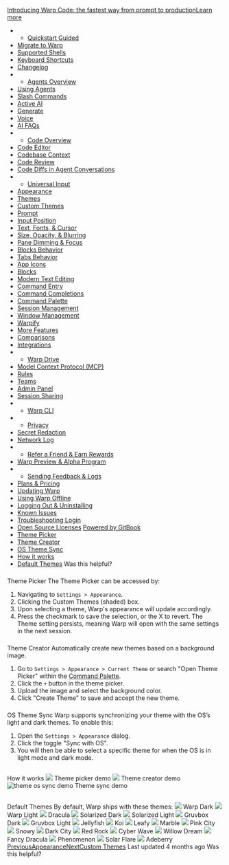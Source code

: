 [Introducing Warp Code: the fastest way from prompt to productionLearn more ](https://www.warp.dev/blog/introducing-warp-code-prompt-to-prod)
 * * [Quickstart Guided](/)
 * [Migrate to Warp](/getting-started/migrate-to-warp)
 * [Supported Shells](/getting-started/supported-shells)
 * [Keyboard Shortcuts](/getting-started/keyboard-shortcuts)
 * [Changelog](/getting-started/changelog)
 * * [Agents Overview](/agents/agents-overview)
 * [Using Agents](/agents/using-agents)
 * [Slash Commands](/agents/slash-commands)
 * [Active AI](/agents/active-ai)
 * [Generate](/agents/generate)
 * [Voice](/agents/voice)
 * [AI FAQs](/agents/ai-faqs)
 * * [Code Overview](/code/code-overview)
 * [Code Editor](/code/code-editor)
 * [Codebase Context](/code/codebase-context)
 * [Code Review](/code/code-review)
 * [Code Diffs in Agent Conversations](/code/reviewing-code)
 * * [Universal Input](/terminal/universal-input)
 * [Appearance](/terminal/appearance)
 * [Themes](/terminal/appearance/themes)
 * [Custom Themes](/terminal/appearance/custom-themes)
 * [Prompt](/terminal/appearance/prompt)
 * [Input Position](/terminal/appearance/input-position)
 * [Text, Fonts, & Cursor](/terminal/appearance/text-fonts-cursor)
 * [Size, Opacity, & Blurring](/terminal/appearance/size-opacity-blurring)
 * [Pane Dimming & Focus](/terminal/appearance/pane-dimming)
 * [Blocks Behavior](/terminal/appearance/blocks-behavior)
 * [Tabs Behavior](/terminal/appearance/tabs-behavior)
 * [App Icons](/terminal/appearance/app-icons)
 * [Blocks](/terminal/blocks)
 * [Modern Text Editing](/terminal/editor)
 * [Command Entry](/terminal/entry)
 * [Command Completions](/terminal/command-completions)
 * [Command Palette](/terminal/command-palette)
 * [Session Management](/terminal/sessions)
 * [Window Management](/terminal/windows)
 * [Warpify](/terminal/warpify)
 * [More Features](/terminal/more-features)
 * [Comparisons](/terminal/comparisons)
 * [Integrations](/terminal/integrations-and-plugins)
 * * [Warp Drive](/knowledge-and-collaboration/warp-drive)
 * [Model Context Protocol (MCP)](/knowledge-and-collaboration/mcp)
 * [Rules](/knowledge-and-collaboration/rules)
 * [Teams](/knowledge-and-collaboration/teams)
 * [Admin Panel](/knowledge-and-collaboration/admin-panel)
 * [Session Sharing](/knowledge-and-collaboration/session-sharing)
 * * [Warp CLI](/developers/cli)
 * * [Privacy](/privacy/privacy)
 * [Secret Redaction](/privacy/secret-redaction)
 * [Network Log](/privacy/network-log)
 * * [Refer a Friend & Earn Rewards](/community/refer-a-friend)
 * [Warp Preview & Alpha Program](/community/warp-preview-and-alpha-program)
 * * [Sending Feedback & Logs](/support-and-billing/sending-us-feedback)
 * [Plans & Pricing](/support-and-billing/plans-and-pricing)
 * [Updating Warp](/support-and-billing/updating-warp)
 * [Using Warp Offline](/support-and-billing/using-warp-offline)
 * [Logging Out & Uninstalling](/support-and-billing/uninstalling-warp)
 * [Known Issues](/support-and-billing/known-issues)
 * [Troubleshooting Login](/support-and-billing/troubleshooting-login-issues)
 * [Open Source Licenses](/support-and-billing/licenses)
[Powered by GitBook](https://www.gitbook.com/?utm_source=content&utm_medium=trademark&utm_campaign=-MbqIgTw17KQvq_DQuRr)
 * [Theme Picker](#theme-picker)
 * [Theme Creator](#theme-creator)
 * [OS Theme Sync](#os-theme-sync)
 * [How it works](#how-it-works)
 * [Default Themes](#default-themes)
Was this helpful?
### 
[](#theme-picker)
Theme Picker
The Theme Picker can be accessed by:
 1. Navigating to `Settings > Appearance`.
 2. Clicking the Custom Themes (shaded) box.
 3. Upon selecting a theme, Warp's appearance will update accordingly.
 4. Press the checkmark to save the selection, or the X to revert.
The Theme setting persists, meaning Warp will open with the same settings in the next session.
### 
[](#theme-creator)
Theme Creator
Automatically create new themes based on a background image.
 1. Go to `Settings > Appearance > Current Theme` or search "Open Theme Picker" within the [Command Palette](/terminal/command-palette).
 2. Click the `+` button in the theme picker.
 3. Upload the image and select the background color.
 4. Click "Create Theme" to save and accept the new theme.
### 
[](#os-theme-sync)
OS Theme Sync
Warp supports synchronizing your theme with the OS’s light and dark themes. To enable this:
 1. Open the `Settings > Appearance` dialog.
 2. Click the toggle "Sync with OS".
 3. You will then be able to select a specific theme for when the OS is in light mode and dark mode.
## 
[](#how-it-works)
How it works
![](https://docs.warp.dev/~gitbook/image?url=https%3A%2F%2F2297236823-files.gitbook.io%2F%7E%2Ffiles%2Fv0%2Fb%2Fgitbook-x-prod.appspot.com%2Fo%2Fspaces%252F-MbqIgTw17KQvq_DQuRr%252Fuploads%252Fgit-blob-20d3599d5fd425ac06adcd83837e4d1f634007c2%252Ftheme-picker.gif%3Falt%3Dmedia&width=768&dpr=4&quality=100&sign=4edb8089&sv=2)
Theme picker demo
![](https://docs.warp.dev/~gitbook/image?url=https%3A%2F%2F2297236823-files.gitbook.io%2F%7E%2Ffiles%2Fv0%2Fb%2Fgitbook-x-prod.appspot.com%2Fo%2Fspaces%252F-MbqIgTw17KQvq_DQuRr%252Fuploads%252Fgit-blob-69f7fa985fdb3acdc6041af64bf848ba31a6698b%252Ftheme-creator.gif%3Falt%3Dmedia&width=768&dpr=4&quality=100&sign=f2456467&sv=2)
Theme creator demo
![theme os sync demo](https://docs.warp.dev/~gitbook/image?url=https%3A%2F%2F2297236823-files.gitbook.io%2F%7E%2Ffiles%2Fv0%2Fb%2Fgitbook-x-prod.appspot.com%2Fo%2Fspaces%252F-MbqIgTw17KQvq_DQuRr%252Fuploads%252Fgit-blob-1fa2c838244f1456a5aebf16a8037fa8eb9e9d6a%252Ftheme-sync-demo.gif%3Falt%3Dmedia&width=768&dpr=4&quality=100&sign=9d1d7a6a&sv=2)
Theme sync demo
## 
[](#default-themes)
Default Themes
By default, Warp ships with these themes:
![](https://docs.warp.dev/~gitbook/image?url=https%3A%2F%2F2297236823-files.gitbook.io%2F%7E%2Ffiles%2Fv0%2Fb%2Fgitbook-x-prod.appspot.com%2Fo%2Fspaces%252F-MbqIgTw17KQvq_DQuRr%252Fuploads%252Fgit-blob-72c990c1e5ed682da0cffad5eba740be47cc4c3a%252Fwarp-dark.png%3Falt%3Dmedia&width=300&dpr=4&quality=100&sign=1ff7de0a&sv=2)
Warp Dark
![](https://docs.warp.dev/~gitbook/image?url=https%3A%2F%2F2297236823-files.gitbook.io%2F%7E%2Ffiles%2Fv0%2Fb%2Fgitbook-x-prod.appspot.com%2Fo%2Fspaces%252F-MbqIgTw17KQvq_DQuRr%252Fuploads%252Fgit-blob-b0abfd1f53b1783766aa380b576e2daf30359735%252Fwarp-light.png%3Falt%3Dmedia&width=300&dpr=4&quality=100&sign=7798be7b&sv=2)
Warp Light
![](https://docs.warp.dev/~gitbook/image?url=https%3A%2F%2F2297236823-files.gitbook.io%2F%7E%2Ffiles%2Fv0%2Fb%2Fgitbook-x-prod.appspot.com%2Fo%2Fspaces%252F-MbqIgTw17KQvq_DQuRr%252Fuploads%252Fgit-blob-1e0219a8ecbe3bdba5006c597c3e6def69e95e81%252Fdracula.png%3Falt%3Dmedia&width=300&dpr=4&quality=100&sign=68ce504d&sv=2)
Dracula
![](https://docs.warp.dev/~gitbook/image?url=https%3A%2F%2F2297236823-files.gitbook.io%2F%7E%2Ffiles%2Fv0%2Fb%2Fgitbook-x-prod.appspot.com%2Fo%2Fspaces%252F-MbqIgTw17KQvq_DQuRr%252Fuploads%252Fgit-blob-67eab274f75fc910b76a19a7a7947aa670f8b8cf%252Fsolarized-dark.png%3Falt%3Dmedia&width=300&dpr=4&quality=100&sign=d699bb23&sv=2)
Solarized Dark
![](https://docs.warp.dev/~gitbook/image?url=https%3A%2F%2F2297236823-files.gitbook.io%2F%7E%2Ffiles%2Fv0%2Fb%2Fgitbook-x-prod.appspot.com%2Fo%2Fspaces%252F-MbqIgTw17KQvq_DQuRr%252Fuploads%252FPTbIt0eyl1YISKhJhLOL%252Fsolarized-light.png%3Falt%3Dmedia%26token%3Dc5e3234d-df1d-4d5a-918c-ec1565fc65d7&width=300&dpr=4&quality=100&sign=8c50b957&sv=2)
Solarized Light
![](https://docs.warp.dev/~gitbook/image?url=https%3A%2F%2F2297236823-files.gitbook.io%2F%7E%2Ffiles%2Fv0%2Fb%2Fgitbook-x-prod.appspot.com%2Fo%2Fspaces%252F-MbqIgTw17KQvq_DQuRr%252Fuploads%252Fgit-blob-f6e839e7ad1200efd3b46f3ca37cd13822133ac1%252Fgruvbox-dark.png%3Falt%3Dmedia&width=300&dpr=4&quality=100&sign=b8f1b8a3&sv=2)
Gruvbox Dark
![](https://docs.warp.dev/~gitbook/image?url=https%3A%2F%2F2297236823-files.gitbook.io%2F%7E%2Ffiles%2Fv0%2Fb%2Fgitbook-x-prod.appspot.com%2Fo%2Fspaces%252F-MbqIgTw17KQvq_DQuRr%252Fuploads%252Fgit-blob-94f2d3bc7a8ca1ad8dfb9cf6b256c9823206be30%252Fgruvbox-light.png%3Falt%3Dmedia&width=300&dpr=4&quality=100&sign=b82371a3&sv=2)
Gruvbox Light
![](https://docs.warp.dev/~gitbook/image?url=https%3A%2F%2F2297236823-files.gitbook.io%2F%7E%2Ffiles%2Fv0%2Fb%2Fgitbook-x-prod.appspot.com%2Fo%2Fspaces%252F-MbqIgTw17KQvq_DQuRr%252Fuploads%252Fgit-blob-d42e247d0d2dc8d282acc9ef25a7c2ab215014fe%252Fjellyfish.png%3Falt%3Dmedia&width=300&dpr=4&quality=100&sign=f3119427&sv=2)
Jellyfish
![](https://docs.warp.dev/~gitbook/image?url=https%3A%2F%2F2297236823-files.gitbook.io%2F%7E%2Ffiles%2Fv0%2Fb%2Fgitbook-x-prod.appspot.com%2Fo%2Fspaces%252F-MbqIgTw17KQvq_DQuRr%252Fuploads%252Fgit-blob-d7f6bf7d62fb8cdce0018dedb084ab4302efa1f0%252Fkoi.png%3Falt%3Dmedia&width=300&dpr=4&quality=100&sign=52cf8e15&sv=2)
Koi
![](https://docs.warp.dev/~gitbook/image?url=https%3A%2F%2F2297236823-files.gitbook.io%2F%7E%2Ffiles%2Fv0%2Fb%2Fgitbook-x-prod.appspot.com%2Fo%2Fspaces%252F-MbqIgTw17KQvq_DQuRr%252Fuploads%252Fgit-blob-70e5bf4ed6afcaeff767a8e419e0e9a76ff548ee%252Fleafy.png%3Falt%3Dmedia&width=300&dpr=4&quality=100&sign=adb9875d&sv=2)
Leafy
![](https://docs.warp.dev/~gitbook/image?url=https%3A%2F%2F2297236823-files.gitbook.io%2F%7E%2Ffiles%2Fv0%2Fb%2Fgitbook-x-prod.appspot.com%2Fo%2Fspaces%252F-MbqIgTw17KQvq_DQuRr%252Fuploads%252Fgit-blob-09d390fb3a434925c2d1737487f52fa935a003d4%252Fmarble.png%3Falt%3Dmedia&width=300&dpr=4&quality=100&sign=9a42bff0&sv=2)
Marble
![](https://docs.warp.dev/~gitbook/image?url=https%3A%2F%2F2297236823-files.gitbook.io%2F%7E%2Ffiles%2Fv0%2Fb%2Fgitbook-x-prod.appspot.com%2Fo%2Fspaces%252F-MbqIgTw17KQvq_DQuRr%252Fuploads%252Fgit-blob-c9c84d02776d187532fbb09e032a931360903194%252Fpink-city.png%3Falt%3Dmedia&width=300&dpr=4&quality=100&sign=33df0f1b&sv=2)
Pink City
![](https://docs.warp.dev/~gitbook/image?url=https%3A%2F%2F2297236823-files.gitbook.io%2F%7E%2Ffiles%2Fv0%2Fb%2Fgitbook-x-prod.appspot.com%2Fo%2Fspaces%252F-MbqIgTw17KQvq_DQuRr%252Fuploads%252Fgit-blob-aeb07839e2c782c93f2f3f5dd770b86ef1fc48ab%252Fsnowy.png%3Falt%3Dmedia&width=300&dpr=4&quality=100&sign=5d5c8053&sv=2)
Snowy
![](https://docs.warp.dev/~gitbook/image?url=https%3A%2F%2F2297236823-files.gitbook.io%2F%7E%2Ffiles%2Fv0%2Fb%2Fgitbook-x-prod.appspot.com%2Fo%2Fspaces%252F-MbqIgTw17KQvq_DQuRr%252Fuploads%252Fgit-blob-17befdfb17abf9cc24fe987e167ae472f75b1dfb%252Fdark-city.png%3Falt%3Dmedia&width=300&dpr=4&quality=100&sign=8d2c52df&sv=2)
Dark City
![](https://docs.warp.dev/~gitbook/image?url=https%3A%2F%2F2297236823-files.gitbook.io%2F%7E%2Ffiles%2Fv0%2Fb%2Fgitbook-x-prod.appspot.com%2Fo%2Fspaces%252F-MbqIgTw17KQvq_DQuRr%252Fuploads%252Fgit-blob-8cb7c1179d71b0d823e88a3eb323a7b30a4853aa%252Fred-rock.png%3Falt%3Dmedia&width=300&dpr=4&quality=100&sign=435ab12d&sv=2)
Red Rock
![](https://docs.warp.dev/~gitbook/image?url=https%3A%2F%2F2297236823-files.gitbook.io%2F%7E%2Ffiles%2Fv0%2Fb%2Fgitbook-x-prod.appspot.com%2Fo%2Fspaces%252F-MbqIgTw17KQvq_DQuRr%252Fuploads%252Fgit-blob-2016bedb055f6ba3f07e47c2e5796defaa531636%252Fcyber-wave.png%3Falt%3Dmedia&width=300&dpr=4&quality=100&sign=68c3b5c2&sv=2)
Cyber Wave
![](https://docs.warp.dev/~gitbook/image?url=https%3A%2F%2F2297236823-files.gitbook.io%2F%7E%2Ffiles%2Fv0%2Fb%2Fgitbook-x-prod.appspot.com%2Fo%2Fspaces%252F-MbqIgTw17KQvq_DQuRr%252Fuploads%252Fgit-blob-aab7a9ff8985507e7ea67488a3135fc1ae2b8c7b%252Fwillow-dream.png%3Falt%3Dmedia&width=300&dpr=4&quality=100&sign=d637d745&sv=2)
Willow Dream
![](https://docs.warp.dev/~gitbook/image?url=https%3A%2F%2F2297236823-files.gitbook.io%2F%7E%2Ffiles%2Fv0%2Fb%2Fgitbook-x-prod.appspot.com%2Fo%2Fspaces%252F-MbqIgTw17KQvq_DQuRr%252Fuploads%252Fgit-blob-625611e115a2ee1566b5a2460ccc364432e25fed%252Ffancy-dracula.png%3Falt%3Dmedia&width=300&dpr=4&quality=100&sign=109ed270&sv=2)
Fancy Dracula
![](https://docs.warp.dev/~gitbook/image?url=https%3A%2F%2F2297236823-files.gitbook.io%2F%7E%2Ffiles%2Fv0%2Fb%2Fgitbook-x-prod.appspot.com%2Fo%2Fspaces%252F-MbqIgTw17KQvq_DQuRr%252Fuploads%252FEnjIWTkL9w6n5uxrZqgj%252FCleanShot%25202025-04-17%2520at%252009.12.07.png%3Falt%3Dmedia%26token%3Dd441e1fe-ac0b-4c4b-b19c-12f610a458a6&width=768&dpr=4&quality=100&sign=afc33a3b&sv=2)
Phenomenon
![](https://docs.warp.dev/~gitbook/image?url=https%3A%2F%2F2297236823-files.gitbook.io%2F%7E%2Ffiles%2Fv0%2Fb%2Fgitbook-x-prod.appspot.com%2Fo%2Fspaces%252F-MbqIgTw17KQvq_DQuRr%252Fuploads%252FDMRVudEXFaIcU9SpsgO4%252FCleanShot%25202025-04-17%2520at%252009.13.27.png%3Falt%3Dmedia%26token%3Dce1a0b64-233f-4b16-8f50-eb6fa0f8eb39&width=768&dpr=4&quality=100&sign=b84790a0&sv=2)
Solar Flare
![](https://docs.warp.dev/~gitbook/image?url=https%3A%2F%2F2297236823-files.gitbook.io%2F%7E%2Ffiles%2Fv0%2Fb%2Fgitbook-x-prod.appspot.com%2Fo%2Fspaces%252F-MbqIgTw17KQvq_DQuRr%252Fuploads%252FF4ZVRERDBJeuEtkH08C7%252Fadeberry.png%3Falt%3Dmedia%26token%3Db475d89c-fb9c-4ad8-a82f-171b44247bc0&width=768&dpr=4&quality=100&sign=3803033f&sv=2)
Adeberry
[PreviousAppearance](/terminal/appearance)[NextCustom Themes](/terminal/appearance/custom-themes)
Last updated 4 months ago
Was this helpful?